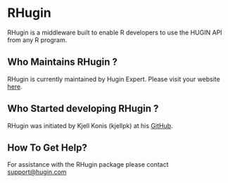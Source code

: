 # RHugin

RHugin is a middleware built to enable R developers to use the HUGIN API from any R program. 

## Who Maintains RHugin ?
RHugin is currently maintained by Hugin Expert.
Please visit your website [here](http://www.hugin.com).

## Who Started developing RHugin ?
RHugin was initiated by Kjell Konis (kjellpk) at his [GitHub](https://github.com/kjellpk/RHugin).

## How To Get Help?

For assistance with the RHugin package please contact support@hugin.com